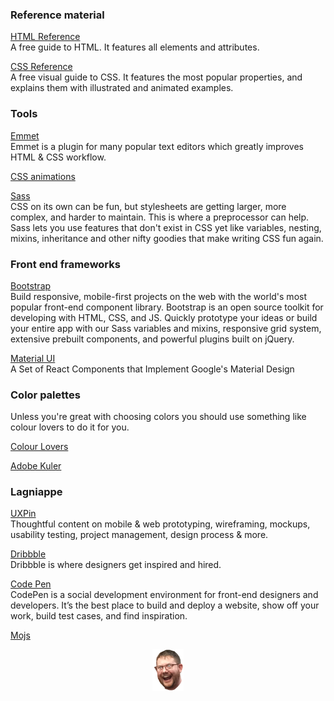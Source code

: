 ### Reference material

[HTML Reference](http://htmlreference.io/)  
A free guide to HTML. It features all elements and attributes.

[CSS Reference](http://cssreference.io/)  
A free visual guide to CSS. It features the most popular properties, and explains them with illustrated and animated examples.

### Tools

[Emmet](https://emmet.io/)  
Emmet is a plugin for many popular text editors which greatly improves HTML & CSS workflow.

[CSS animations](https://daneden.github.io/animate.css/)

[Sass](http://sass-lang.com/guide)  
CSS on its own can be fun, but stylesheets are getting larger, more complex, and harder to maintain. This is where a preprocessor can help. Sass lets you use features that don't exist in CSS yet like variables, nesting, mixins, inheritance and other nifty goodies that make writing CSS fun again.

### Front end frameworks

[Bootstrap](http://getbootstrap.com)   
Build responsive, mobile-first projects on the web with the world's most popular front-end component library. Bootstrap is an open source toolkit for developing with HTML, CSS, and JS. Quickly prototype your ideas or build your entire app with our Sass variables and mixins, responsive grid system, extensive prebuilt components, and powerful plugins built on jQuery.

[Material UI](http://www.material-ui.com/#/)  
A Set of React Components that Implement Google's Material Design


### Color palettes
Unless you're great with choosing colors you should use something like colour lovers to do it for you.

[Colour Lovers](http://www.colourlovers.com/) 

[Adobe Kuler](https://color.adobe.com/)

### Lagniappe

[UXPin](https://www.uxpin.com/studio/ebooks/)   
Thoughtful content on mobile & web prototyping, wireframing, mockups, usability testing, project management, design process & more.

[Dribbble](https://dribbble.com)  
Dribbble is where designers get inspired and hired.

[Code Pen](https://codepen.io/)  
CodePen is a social development environment for front-end designers and developers. It’s the best place to build and deploy a website, show off your work, build test cases, and find inspiration.

[Mojs](http://mojs.io)  

<p align="center">
  <img width="50" src="steve-head.png">
</p>

